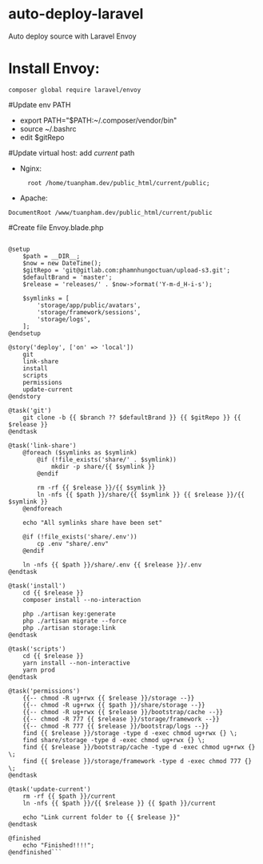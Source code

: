 # auto-deploy-laravel
Auto deploy source with Laravel Envoy

# Install Envoy:

```composer global require laravel/envoy```

#Update env PATH

- export PATH="$PATH:~/.composer/vendor/bin"
- source ~/.bashrc
- edit $gitRepo

#Update virtual host: add *current* path

+ Nginx:

        root /home/tuanpham.dev/public_html/current/public;
	
+ Apache: 

``DocumentRoot /www/tuanpham.dev/public_html/current/public``


#Create file Envoy.blade.php

```@servers(['local' => '127.0.0.1', 'server' => ['user@192.168.1.1']])

@setup
    $path = __DIR__;
    $now = new DateTime();
    $gitRepo = 'git@gitlab.com:phamnhungoctuan/upload-s3.git';
    $defaultBrand = 'master';
    $release = 'releases/' . $now->format('Y-m-d_H-i-s');

    $symlinks = [
        'storage/app/public/avatars',
        'storage/framework/sessions',
        'storage/logs',
    ];
@endsetup

@story('deploy', ['on' => 'local'])
    git
    link-share
    install
    scripts
    permissions
    update-current
@endstory

@task('git')
    git clone -b {{ $branch ?? $defaultBrand }} {{ $gitRepo }} {{ $release }}
@endtask

@task('link-share')
    @foreach ($symlinks as $symlink)
        @if (!file_exists('share/' . $symlink))
            mkdir -p share/{{ $symlink }}
        @endif

        rm -rf {{ $release }}/{{ $symlink }}
        ln -nfs {{ $path }}/share/{{ $symlink }} {{ $release }}/{{ $symlink }}
    @endforeach

    echo "All symlinks share have been set"

    @if (!file_exists('share/.env'))
        cp .env "share/.env"
    @endif

    ln -nfs {{ $path }}/share/.env {{ $release }}/.env
@endtask

@task('install')
    cd {{ $release }}
    composer install --no-interaction

    php ./artisan key:generate
    php ./artisan migrate --force
    php ./artisan storage:link
@endtask

@task('scripts')
    cd {{ $release }}
    yarn install --non-interactive
    yarn prod
@endtask

@task('permissions')
    {{-- chmod -R ug+rwx {{ $release }}/storage --}}
    {{-- chmod -R ug+rwx {{ $path }}/share/storage --}}
    {{-- chmod -R ug+rwx {{ $release }}/bootstrap/cache --}}
    {{-- chmod -R 777 {{ $release }}/storage/framework --}}
    {{-- chmod -R 777 {{ $release }}/bootstrap/logs --}}
    find {{ $release }}/storage -type d -exec chmod ug+rwx {} \;
    find share/storage -type d -exec chmod ug+rwx {} \;
    find {{ $release }}/bootstrap/cache -type d -exec chmod ug+rwx {} \;
    find {{ $release }}/storage/framework -type d -exec chmod 777 {} \;
@endtask

@task('update-current')
	rm -rf {{ $path }}/current
    ln -nfs {{ $path }}/{{ $release }} {{ $path }}/current

    echo "Link current folder to {{ $release }}"
@endtask

@finished
    echo "Finished!!!!";
@endfinished```
